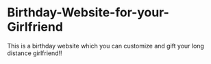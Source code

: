 # Birthday-Website-for-your-Girlfriend
This is a birthday website which you can customize and gift your long distance girlfriend!!
